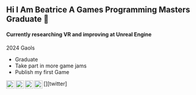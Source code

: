 ## Hi I Am Beatrice A Games Programming Masters Graduate 👋

#### Currently researching VR and improving at Unreal Engine 
  2024 Gaols
  - Graduate
  - Take part in more game jams
  - Publish my first Game

[<img align="left" alt="hmilner1.com" width="22px" src="https://www.pngkey.com/png/full/18-185192_png-50-px-website-icon-blue.png" />][website]
[<img align="left" alt="Harvey Milner | YouTube" width="22px" src="https://cdn4.iconfinder.com/data/icons/logos-and-brands/512/395_Youtube_logo-512.png" />][youtube]
[<img align="left" alt="HarveyMilner3 | Twitter" width="22px" src="https://www.shareicon.net/data/128x128/2017/06/22/887584_logo_512x512.png" />][twitter]
[<img align="left" alt="Harvey Milner | LinkedIn" width="22px" src="https://www.shareicon.net/data/128x128/2017/06/30/888065_logo_512x512.png" />][linkedin]



[website]: https://beamilner.net
[youtube]: https://www.youtube.com/channel/UCfWqyN8Cv6OhaF42kvnN_zA
[linkedin]: https://www.linkedin.com/in/beatrice-nichols-4b818a35b/
